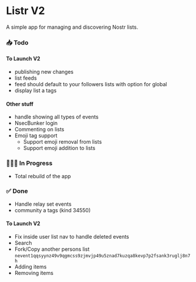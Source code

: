 # Listr V2

A simple app for managing and discovering Nostr lists.

### 📥 Todo

#### To Launch V2

-   publishing new changes
-   list feeds
-   feed should default to your followers lists with option for global
-   display list a tags

#### Other stuff

-   handle showing all types of events
-   NsecBunker login
-   Commenting on lists
-   Emoji tag support
    -   Support emoji removal from lists
    -   Support emoji addition to lists

### 👨🏼‍💻 In Progress

-   Total rebuild of the app

### ✅ Done

-   Handle relay set events
-   community a tags (kind 34550)

#### To Launch V2

-   Fix inside user list nav to handle deleted events
-   Search
-   Fork/Copy another persons list `nevent1qqsyynz49v9qgmcss9zjmvjp49u5znad7kuzqa8kevp7p2fsank3ruglj8n7h`
-   Adding items
-   Removing items
